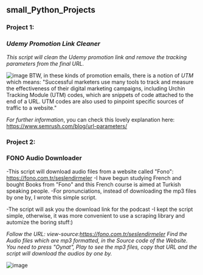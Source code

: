## small_Python_Projects
### Project 1: 
### _Udemy Promotion Link Cleaner_
*This script will clean the Udemy promotion link and remove the tracking parameters from the final URL.*

![image](https://github.com/emreYbs/small_Python_Projects/assets/59505246/cda17c3b-d037-418a-93e5-8c7ab36fd080)
BTW, in these kinds of promotion emails, there is a notion of _UTM_ which means:
 "Successful marketers use many tools to track and measure the effectiveness of their digital marketing campaigns, including Urchin Tracking Module (UTM) codes, which are snippets of code attached to the end of a URL. UTM codes are also used to pinpoint specific sources of traffic to a website."

 *For further information*, you can check this lovely explanation here: https://www.semrush.com/blog/url-parameters/

### Project 2:
### FONO Audio Downloader
-This script will download audio files from a website called "Fono": https://fono.com.tr/seslendirmeler
-I have begun studying French and bought Books from "Fono" and this French course is aimed at Turkish speaking people.
-For pronunciations, instead of downloading the mp3 files by one by, I wrote this simple script.

-The script will ask you the download link for the podcast
-I kept the script simple, otherwise, it was more convenient to use a scraping library and automize the boring stuff:)

*Follow the URL: view-source:https://fono.com.tr/seslendirmeler*
_Find the Audio files which are mp3 formatted, in the Source code of the Website. You need to press *"Oynat"*, _Play_ to see the mp3 files, copy that URL and the script will download the audios by one by._

![image](https://github.com/mr-Ucar/2023-2024/assets/116120748/e2ade8d9-7d25-4830-9d55-affe31283205)
